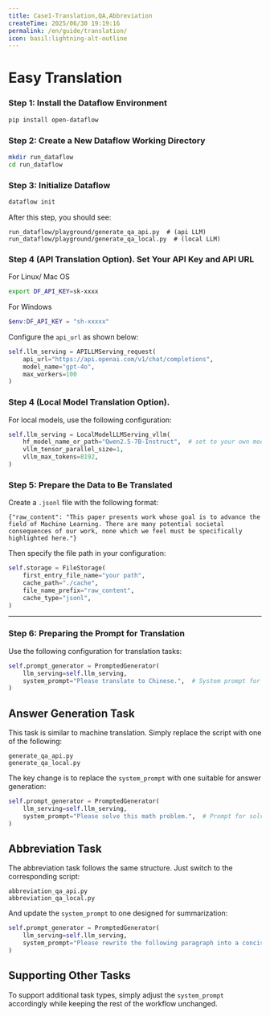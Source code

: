 ```yaml
---
title: Case1-Translation,QA,Abbreviation
createTime: 2025/06/30 19:19:16
permalink: /en/guide/translation/
icon: basil:lightning-alt-outline
---
```


# Easy Translation

### Step 1: Install the Dataflow Environment
```bash
pip install open-dataflow
```

### Step 2: Create a New Dataflow Working Directory
```bash
mkdir run_dataflow
cd run_dataflow
```

### Step 3: Initialize Dataflow
```bash
dataflow init
```
After this step, you should see:
```shell
run_dataflow/playground/generate_qa_api.py  # (api LLM)
run_dataflow/playground/generate_qa_local.py  # (local LLM)
```

### Step 4 (API Translation Option). Set Your API Key and API URL
For Linux/ Mac OS
```bash
export DF_API_KEY=sk-xxxx
```

For Windows
```powershell
$env:DF_API_KEY = "sh-xxxxx"
```

Configure the `api_url` as shown below:
```python
self.llm_serving = APILLMServing_request(
    api_url="https://api.openai.com/v1/chat/completions",
    model_name="gpt-4o",
    max_workers=100
)
```

### Step 4 (Local Model Translation Option).
For local models, use the following configuration:
```python
self.llm_serving = LocalModelLLMServing_vllm(
    hf_model_name_or_path="Qwen2.5-7B-Instruct",  # set to your own model path
    vllm_tensor_parallel_size=1,
    vllm_max_tokens=8192,
)
```

### Step 5: Prepare the Data to Be Translated
Create a `.jsonl` file with the following format:
```jsonl
{"raw_content": "This paper presents work whose goal is to advance the field of Machine Learning. There are many potential societal consequences of our work, none which we feel must be specifically highlighted here."}
```

Then specify the file path in your configuration:
```python
self.storage = FileStorage(
    first_entry_file_name="your path",
    cache_path="./cache",
    file_name_prefix="raw_content",
    cache_type="jsonl",
)
```

---

### Step 6: Preparing the Prompt for Translation

Use the following configuration for translation tasks:

```python
self.prompt_generator = PromptedGenerator(
    llm_serving=self.llm_serving,
    system_prompt="Please translate to Chinese.",  # System prompt for translation
)
```

## Answer Generation Task

This task is similar to machine translation. Simply replace the script with one of the following:

```shell
generate_qa_api.py
generate_qa_local.py
```

The key change is to replace the `system_prompt` with one suitable for answer generation:

```python
self.prompt_generator = PromptedGenerator(
    llm_serving=self.llm_serving,
    system_prompt="Please solve this math problem.",  # Prompt for solving math problems
)
```

## Abbreviation Task

The abbreviation task follows the same structure. Just switch to the corresponding script:

```shell
abbreviation_qa_api.py
abbreviation_qa_local.py
```

And update the `system_prompt` to one designed for summarization:

```python
self.prompt_generator = PromptedGenerator(
    llm_serving=self.llm_serving,
    system_prompt="Please rewrite the following paragraph into a concise summary that preserves the core meaning and key information:",  # Prompt for abbreviation
)
```

## Supporting Other Tasks

To support additional task types, simply adjust the `system_prompt` accordingly while keeping the rest of the workflow unchanged.
